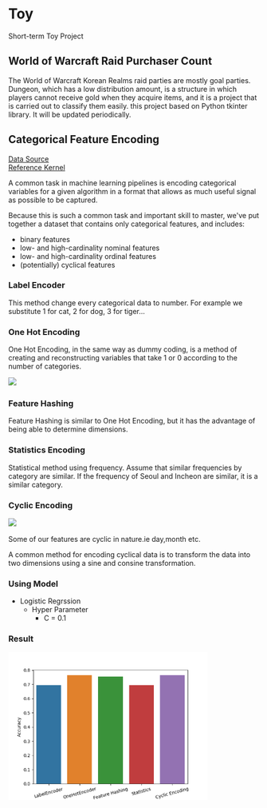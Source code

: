 # Toy
Short-term Toy Project

## World of Warcraft Raid Purchaser Count
The World of Warcraft Korean Realms raid parties are mostly goal parties. Dungeon, which has a low distribution amount, is a structure in which players cannot receive gold when they acquire items, and it is a project that is carried out to classify them easily. this project based on Python tkinter library. It will be updated periodically.

## Categorical Feature Encoding
[Data Source](https://www.kaggle.com/c/cat-in-the-dat/data)  
[Reference Kernel](https://www.kaggle.com/shahules/an-overview-of-encoding-techniques)

A common task in machine learning pipelines is encoding categorical variables for a given algorithm in a format that allows as much useful signal as possible to be captured.

Because this is such a common task and important skill to master, we've put together a dataset that contains only categorical features, and includes:
- binary features
- low- and high-cardinality nominal features
- low- and high-cardinality ordinal features
- (potentially) cyclical features

### Label Encoder
This method change every categorical data to number. For example we substitute 1 for cat, 2 for dog, 3 for tiger...

### One Hot Encoding
One Hot Encoding, in the same way as dummy coding, is a method of creating and reconstructing variables that take 1 or 0 according to the number of categories.

![](https://miro.medium.com/max/1200/0*T5jaa2othYfXZX9W.)

### Feature Hashing
Feature Hashing is similar to One Hot Encoding, but it has the advantage of being able to determine dimensions.

### Statistics Encoding
Statistical method using frequency. Assume that similar frequencies by category are similar. If the frequency of Seoul and Incheon are similar, it is a similar category.

### Cyclic Encoding
![](https://miro.medium.com/max/343/1*70cevmU8wNggGJEdLam1lw.png)

Some of our features are cyclic in nature.ie day,month etc.

A common method for encoding cyclical data is to transform the data into two dimensions using a sine and consine transformation.

### Using Model
- Logistic Regrssion
    - Hyper Parameter
        - C = 0.1

### Result
<img src="https://github.com/SSANGMAN/Toy/blob/master/Categorical%20Feature%20Encoding/asset/comparision.png?raw=true" width = "400">
